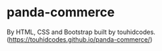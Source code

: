 # panda-commerce

By HTML, CSS and Bootstrap built by touhidcodes.
(https://touhidcodes.github.io/panda-commerce/)

